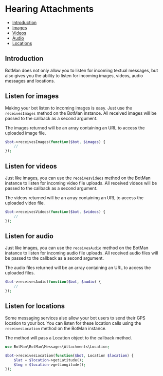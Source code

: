 # Hearing Attachments

- [Introduction](#introduction)
- [Images](#images)
- [Videos](#videos)
- [Audio](#audio)
- [Locations](#locations)

<a id="introduction"></a>
## Introduction

BotMan does not only allow you to listen for incoming textual messages, but also gives you the ability to listen for incoming images, videos, audio messages and locations.

<a id="images"></a>
## Listen for images

Making your bot listen to incoming images is easy. Just use the `receivesImages` method on the BotMan instance. All received images will be passed to the callback as a second argument.

The images returned will be an array containing an URL to access the uploaded image file.

```php
$bot->receivesImages(function($bot, $images) {
    //
});
```

<a id="videos"></a>
## Listen for videos

Just like images, you can use the `receivesVideos` method on the BotMan instance to listen for incoming video file uploads. All received videos will be passed to the callback as a second argument.

The videos returned will be an array containing an URL to access the uploaded video file.

```php
$bot->receivesVideos(function($bot, $videos) {
    //
});
```

<a id="audio"></a>
## Listen for audio

Just like images, you can use the `receivesAudio` method on the BotMan instance to listen for incoming audio file uploads. All received audio files will be passed to the callback as a second argument.

The audio files returned will be an array containing an URL to access the uploaded files.

```php
$bot->receivesAudio(function($bot, $audio) {
    //
});
```

<a id="locations"></a>
## Listen for locations

Some messaging services also allow your bot users to send their GPS location to your bot. You can listen for these location calls using the `receivesLocation` method on the BotMan instance.

The method will pass a Location object to the callback method.

```php
use BotMan\BotMan\Messages\Attachments\Location;

$bot->receivesLocation(function($bot, Location $location) {
    $lat = $location->getLatitude();
    $lng = $location->getLongitude();
});
```